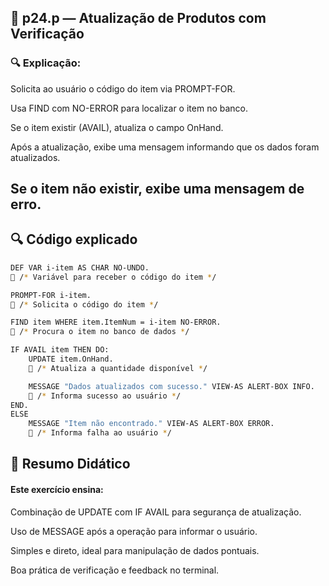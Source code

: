 
## 📁 p24.p — Atualização de Produtos com Verificação


### 🔍 Explicação:

Solicita ao usuário o código do item via PROMPT-FOR.

Usa FIND com NO-ERROR para localizar o item no banco.

Se o item existir (AVAIL), atualiza o campo OnHand.

Após a atualização, exibe uma mensagem informando que os dados foram atualizados.

Se o item não existir, exibe uma mensagem de erro.
---


## 🔍 Código explicado

```bash
DEF VAR i-item AS CHAR NO-UNDO.
🔵 /* Variável para receber o código do item */

PROMPT-FOR i-item.
🔵 /* Solicita o código do item */

FIND item WHERE item.ItemNum = i-item NO-ERROR.
🔵 /* Procura o item no banco de dados */

IF AVAIL item THEN DO:
    UPDATE item.OnHand.
    🔵 /* Atualiza a quantidade disponível */

    MESSAGE "Dados atualizados com sucesso." VIEW-AS ALERT-BOX INFO.
    🔵 /* Informa sucesso ao usuário */
END.
ELSE
    MESSAGE "Item não encontrado." VIEW-AS ALERT-BOX ERROR.
    🔵 /* Informa falha ao usuário */

```



## 📘 Resumo Didático

#### Este exercício ensina:

Combinação de UPDATE com IF AVAIL para segurança de atualização.

Uso de MESSAGE após a operação para informar o usuário.

Simples e direto, ideal para manipulação de dados pontuais.

Boa prática de verificação e feedback no terminal.
